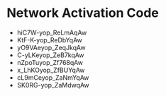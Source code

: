 # Network Activation Code
* hiC7W-yop_ReLmAqAw
* KtF-K-yop_ReDbYqAw
* yO9VAeyop_ZeqJkqAw
* C-yLKeyop_ZeB7kqAw
* nZpoTuyop_Zf768qAw
* x_LhKOyop_ZfBUYqAw
* cL9mCeyop_ZaNmYqAw
* SK0RG-yop_ZaMdwqAw